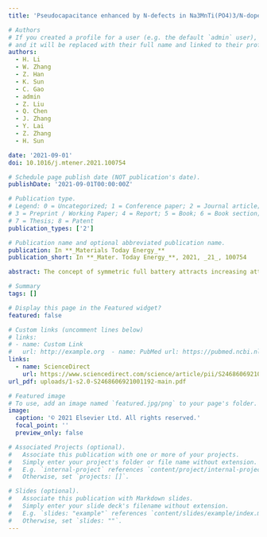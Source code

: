 ```yaml
---
title: 'Pseudocapacitance enhanced by N-defects in Na3MnTi(PO4)3/N-doped carbon composite for symmetric full sodium-ion batteries'

# Authors
# If you created a profile for a user (e.g. the default `admin` user), write the username (folder name) here
# and it will be replaced with their full name and linked to their profile.
authors:
  - H. Li
  - W. Zhang
  - Z. Han
  - K. Sun
  - C. Gao
  - admin
  - Z. Liu
  - Q. Chen
  - J. Zhang
  - Y. Lai
  - Z. Zhang
  - H. Sun

date: '2021-09-01'
doi: 10.1016/j.mtener.2021.100754

# Schedule page publish date (NOT publication's date).
publishDate: '2021-09-01T00:00:00Z'

# Publication type.
# Legend: 0 = Uncategorized; 1 = Conference paper; 2 = Journal article;
# 3 = Preprint / Working Paper; 4 = Report; 5 = Book; 6 = Book section;
# 7 = Thesis; 8 = Patent
publication_types: ['2']

# Publication name and optional abbreviated publication name.
publication: In **_Materials Today Energy_**
publication_short: In **_Mater. Today Energy_**, 2021, _21_, 100754

abstract: The concept of symmetric full battery attracts increasing attention in recent years. The symmetric battery consists of two identical ‘bifunctional’ electrode materials, which can be used as both the cathode and anode. The NASICON-structured Na3MnTi(PO4)3 is capable to be used as a bifunctional electrode for symmetric sodium-ion full battery because of its multiredox reaction with a suitable voltage gap. However, it suffers from limited capacity and poor rate performance. In this study, Na3MnTi(PO4)3 particulates embedding in the N-doped carbon matrix material (NMTP/C–N) are constructed. Both the experiments and density functional theory (DFT) calculations show that the N-defects in the carbon matrix have stronger adsorption energy toward Na+, and the N-vacancy defects have lower diffusion barriers for sodium-ion diffusion, thus enabling higher pseudocapacitance of the NMTP/C–N. By virtue of the enhanced reaction kinetics and pseudocapacitance, the NMTP/C–N demonstrates improved specific capacity and high-rate capability in both high- and low-voltage ranges (2.5–4.2 V vs. Na/Na+; 1.5–2.5 V vs. Na/Na+), where it is operated as the cathode and anode basing on the redox of Mn2+/Mn4+ and Ti4+/Ti3+, respectively. When constructed to a symmetric full battery, it exhibits a moderate reversible capacity of 91.8 mAh/g with a high initial Columbic efficiency of 85.2%, and maintains 70.8% of discharge capacity after 400 cycles at 1C. This work deepens our understanding of materials design for enhanced pseudocapacitance and electrochemical performances.

# Summary
tags: []

# Display this page in the Featured widget?
featured: false

# Custom links (uncomment lines below)
# links:
# - name: Custom Link
#   url: http://example.org  - name: PubMed url: https://pubmed.ncbi.nlm.nih.gov/36410110
links:
  - name: ScienceDirect
    url: https://www.sciencedirect.com/science/article/pii/S2468606921001192
url_pdf: uploads/1-s2.0-S2468606921001192-main.pdf

# Featured image
# To use, add an image named `featured.jpg/png` to your page's folder.
image:
  caption: '© 2021 Elsevier Ltd. All rights reserved.'
  focal_point: ''
  preview_only: false

# Associated Projects (optional).
#   Associate this publication with one or more of your projects.
#   Simply enter your project's folder or file name without extension.
#   E.g. `internal-project` references `content/project/internal-project/index.md`.
#   Otherwise, set `projects: []`.

# Slides (optional).
#   Associate this publication with Markdown slides.
#   Simply enter your slide deck's filename without extension.
#   E.g. `slides: "example"` references `content/slides/example/index.md`.
#   Otherwise, set `slides: ""`.
---
```

